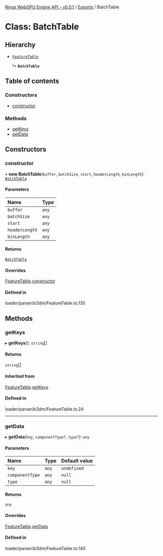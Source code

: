 [Rings WebGPU Engine API - v0.0.1](../README.md) / [Exports](../modules.md) / BatchTable

# Class: BatchTable

## Hierarchy

- [`FeatureTable`](FeatureTable.md)

  ↳ **`BatchTable`**

## Table of contents

### Constructors

- [constructor](BatchTable.md#constructor)

### Methods

- [getKeys](BatchTable.md#getkeys)
- [getData](BatchTable.md#getdata)

## Constructors

### constructor

• **new BatchTable**(`buffer`, `batchSize`, `start`, `headerLength`, `binLength`): [`BatchTable`](BatchTable.md)

#### Parameters

| Name | Type |
| :------ | :------ |
| `buffer` | `any` |
| `batchSize` | `any` |
| `start` | `any` |
| `headerLength` | `any` |
| `binLength` | `any` |

#### Returns

[`BatchTable`](BatchTable.md)

#### Overrides

[FeatureTable](FeatureTable.md).[constructor](FeatureTable.md#constructor)

#### Defined in

loader/parser/b3dm/FeatureTable.ts:135

## Methods

### getKeys

▸ **getKeys**(): `string`[]

#### Returns

`string`[]

#### Inherited from

[FeatureTable](FeatureTable.md).[getKeys](FeatureTable.md#getkeys)

#### Defined in

loader/parser/b3dm/FeatureTable.ts:24

___

### getData

▸ **getData**(`key`, `componentType?`, `type?`): `any`

#### Parameters

| Name | Type | Default value |
| :------ | :------ | :------ |
| `key` | `any` | `undefined` |
| `componentType` | `any` | `null` |
| `type` | `any` | `null` |

#### Returns

`any`

#### Overrides

[FeatureTable](FeatureTable.md).[getData](FeatureTable.md#getdata)

#### Defined in

loader/parser/b3dm/FeatureTable.ts:140
